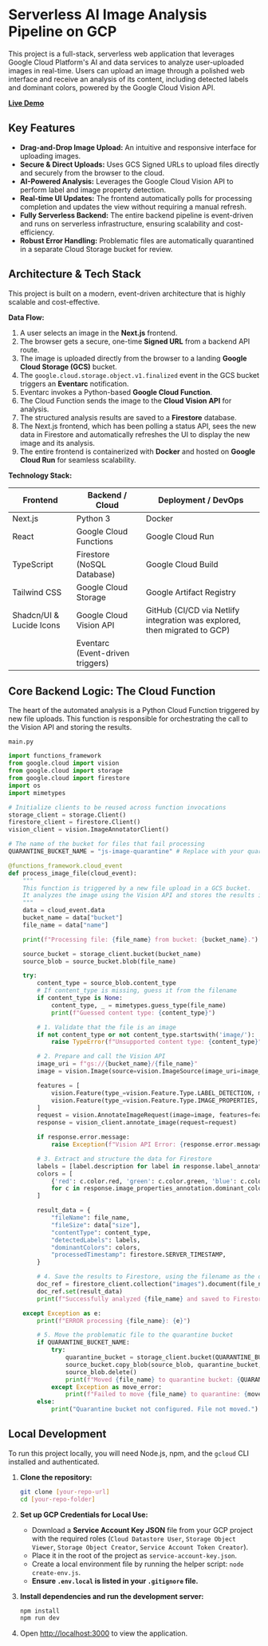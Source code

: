 # Serverless AI Image Analysis Pipeline on GCP

This project is a full-stack, serverless web application that leverages Google Cloud Platform's AI and data services to analyze user-uploaded images in real-time. Users can upload an image through a polished web interface and receive an analysis of its content, including detected labels and dominant colors, powered by the Google Cloud Vision API.

**[Live Demo](https://image-processor.jaron-s.com)**

## Key Features

  * **Drag-and-Drop Image Upload:** An intuitive and responsive interface for uploading images.
  * **Secure & Direct Uploads:** Uses GCS Signed URLs to upload files directly and securely from the browser to the cloud.
  * **AI-Powered Analysis:** Leverages the Google Cloud Vision API to perform label and image property detection.
  * **Real-time UI Updates:** The frontend automatically polls for processing completion and updates the view without requiring a manual refresh.
  * **Fully Serverless Backend:** The entire backend pipeline is event-driven and runs on serverless infrastructure, ensuring scalability and cost-efficiency.
  * **Robust Error Handling:** Problematic files are automatically quarantined in a separate Cloud Storage bucket for review.

## Architecture & Tech Stack

This project is built on a modern, event-driven architecture that is highly scalable and cost-effective.

**Data Flow:**

1.  A user selects an image in the **Next.js** frontend.
2.  The browser gets a secure, one-time **Signed URL** from a backend API route.
3.  The image is uploaded directly from the browser to a landing **Google Cloud Storage (GCS)** bucket.
4.  The `google.cloud.storage.object.v1.finalized` event in the GCS bucket triggers an **Eventarc** notification.
5.  Eventarc invokes a Python-based **Google Cloud Function**.
6.  The Cloud Function sends the image to the **Cloud Vision API** for analysis.
7.  The structured analysis results are saved to a **Firestore** database.
8.  The Next.js frontend, which has been polling a status API, sees the new data in Firestore and automatically refreshes the UI to display the new image and its analysis.
9.  The entire frontend is containerized with **Docker** and hosted on **Google Cloud Run** for seamless scalability.

**Technology Stack:**

| Frontend                               | Backend / Cloud                                                                                                    | Deployment / DevOps                                |
| -------------------------------------- | ------------------------------------------------------------------------------------------------------------------ | -------------------------------------------------- |
| Next.js                                | Python 3                                                                                                           | Docker                                             |
| React                                  | Google Cloud Functions                                                                                             | Google Cloud Run                                   |
| TypeScript                             | Firestore (NoSQL Database)                                                                                         | Google Cloud Build                                 |
| Tailwind CSS                           | Google Cloud Storage                                                                                               | Google Artifact Registry                           |
| Shadcn/UI & Lucide Icons               | Google Cloud Vision API                                                                                            | GitHub (CI/CD via Netlify integration was explored, then migrated to GCP) |
|                                        | Eventarc (Event-driven triggers)                                                                                   |                                                    |

## Core Backend Logic: The Cloud Function

The heart of the automated analysis is a Python Cloud Function triggered by new file uploads. This function is responsible for orchestrating the call to the Vision API and storing the results.

`main.py`

```python
import functions_framework
from google.cloud import vision
from google.cloud import storage
from google.cloud import firestore
import os
import mimetypes

# Initialize clients to be reused across function invocations
storage_client = storage.Client()
firestore_client = firestore.Client()
vision_client = vision.ImageAnnotatorClient()

# The name of the bucket for files that fail processing
QUARANTINE_BUCKET_NAME = "js-image-quarantine" # Replace with your quarantine bucket name

@functions_framework.cloud_event
def process_image_file(cloud_event):
    """
    This function is triggered by a new file upload in a GCS bucket.
    It analyzes the image using the Vision API and stores the results in Firestore.
    """
    data = cloud_event.data
    bucket_name = data["bucket"]
    file_name = data["name"]

    print(f"Processing file: {file_name} from bucket: {bucket_name}.")

    source_bucket = storage_client.bucket(bucket_name)
    source_blob = source_bucket.blob(file_name)

    try:
        content_type = source_blob.content_type
        # If content_type is missing, guess it from the filename
        if content_type is None:
            content_type, _ = mimetypes.guess_type(file_name)
            print(f"Guessed content type: {content_type}")

        # 1. Validate that the file is an image
        if not content_type or not content_type.startswith('image/'):
            raise TypeError(f"Unsupported content type: {content_type}")

        # 2. Prepare and call the Vision API
        image_uri = f"gs://{bucket_name}/{file_name}"
        image = vision.Image(source=vision.ImageSource(image_uri=image_uri))

        features = [
            vision.Feature(type_=vision.Feature.Type.LABEL_DETECTION, max_results=10),
            vision.Feature(type_=vision.Feature.Type.IMAGE_PROPERTIES, max_results=5),
        ]
        request = vision.AnnotateImageRequest(image=image, features=features)
        response = vision_client.annotate_image(request=request)

        if response.error.message:
            raise Exception(f"Vision API Error: {response.error.message}")

        # 3. Extract and structure the data for Firestore
        labels = [label.description for label in response.label_annotations]
        colors = [
            {'red': c.color.red, 'green': c.color.green, 'blue': c.color.blue, 'score': c.score}
            for c in response.image_properties_annotation.dominant_colors.colors
        ]

        result_data = {
            "fileName": file_name,
            "fileSize": data["size"],
            "contentType": content_type,
            "detectedLabels": labels,
            "dominantColors": colors,
            "processedTimestamp": firestore.SERVER_TIMESTAMP,
        }

        # 4. Save the results to Firestore, using the filename as the document ID
        doc_ref = firestore_client.collection("images").document(file_name)
        doc_ref.set(result_data)
        print(f"Successfully analyzed {file_name} and saved to Firestore.")

    except Exception as e:
        print(f"ERROR processing {file_name}: {e}")

        # 5. Move the problematic file to the quarantine bucket
        if QUARANTINE_BUCKET_NAME:
            try:
                quarantine_bucket = storage_client.bucket(QUARANTINE_BUCKET_NAME)
                source_bucket.copy_blob(source_blob, quarantine_bucket, file_name)
                source_blob.delete()
                print(f"Moved {file_name} to quarantine bucket: {QUARANTINE_BUCKET_NAME}")
            except Exception as move_error:
                print(f"Failed to move {file_name} to quarantine: {move_error}")
        else:
            print("Quarantine bucket not configured. File not moved.")
```

## Local Development

To run this project locally, you will need Node.js, npm, and the `gcloud` CLI installed and authenticated.

1.  **Clone the repository:**

    ```bash
    git clone [your-repo-url]
    cd [your-repo-folder]
    ```

2.  **Set up GCP Credentials for Local Use:**

      * Download a **Service Account Key JSON** file from your GCP project with the required roles (`Cloud Datastore User`, `Storage Object Viewer`, `Storage Object Creator`, `Service Account Token Creator`).
      * Place it in the root of the project as `service-account-key.json`.
      * Create a local environment file by running the helper script: `node create-env.js`.
      * **Ensure `.env.local` is listed in your `.gitignore` file.**

3.  **Install dependencies and run the development server:**

    ```bash
    npm install
    npm run dev
    ```

4.  Open [http://localhost:3000](https://www.google.com/search?q=http://localhost:3000) to view the application.
